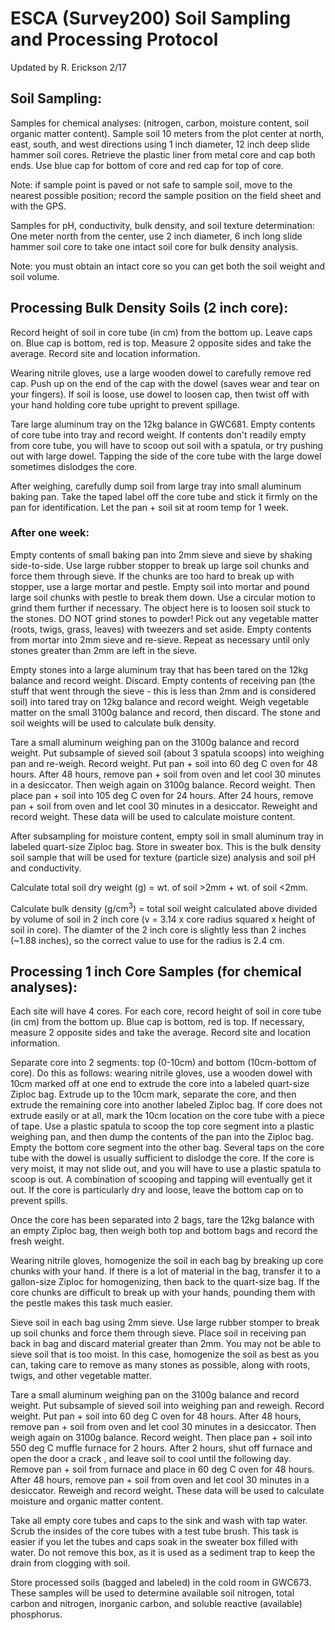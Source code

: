 # **ESCA (Survey200) Soil Sampling and Processing Protocol**

Updated by R. Erickson 2/17

## **Soil Sampling:**

Samples for chemical analyses: (nitrogen, carbon, moisture content, soil organic matter content). Sample soil 10 meters from the plot center at north, east, south, and west directions using 1 inch diameter, 12 inch deep slide hammer soil cores. Retrieve the plastic liner from metal core and cap both ends. Use blue cap for bottom of core and red cap for top of core.

Note: if sample point is paved or not safe to sample soil, move to the nearest possible position; record the sample position on the field sheet and with the GPS.

Samples for pH, conductivity, bulk density, and soil texture determination: One meter north from the center, use 2 inch diameter, 6 inch long slide hammer soil core to take one intact soil core for bulk density analysis.

Note: you must obtain an intact core so you can get both the soil weight and soil volume.


## **Processing Bulk Density Soils (2 inch core):**

Record height of soil in core tube (in cm) from the bottom up. Leave caps on. Blue cap is bottom, red is top. Measure 2 opposite sides and take the average. Record site and location information.

Wearing nitrile gloves, use a large wooden dowel to carefully remove red cap. Push up on the end of the cap with the dowel (saves wear and tear on your fingers). If soil is loose, use dowel to loosen cap, then twist off with your hand holding core tube upright to prevent spillage.

Tare large aluminum tray on the 12kg balance in GWC681. Empty contents of core tube into tray and record weight. If contents don't readily empty from core tube, you will have to scoop out soil with a spatula, or try pushing out with large dowel. Tapping the side of the core tube with the large dowel sometimes dislodges the core.

After weighing, carefully dump soil from large tray into small aluminum baking pan. Take the taped label off the core tube and stick it firmly on the pan for identification. Let the pan + soil sit at room temp for 1 week.

### After one week:

Empty contents of small baking pan into 2mm sieve and sieve by shaking side-to-side. Use large rubber stopper to break up large soil chunks and force them through sieve. If the chunks are too hard to break up with stopper, use a large mortar and pestle. Empty soil into mortar and pound large soil chunks with pestle to break them down. Use a circular motion to grind them further if necessary. The object here is to loosen soil stuck to the stones. DO NOT grind stones to powder! Pick out any vegetable matter (roots, twigs, grass, leaves) with tweezers and set aside. Empty contents from mortar into 2mm sieve and re-sieve. Repeat as necessary until only stones greater than 2mm are left in the sieve.

Empty stones into a large aluminum tray that has been tared on the 12kg balance and record weight. Discard. Empty contents of receiving pan (the stuff that went through the sieve - this is less than 2mm and is considered soil) into tared tray on 12kg balance and record weight. Weigh vegetable matter on the small 3100g balance and record, then discard. The stone and soil weights will be used to calculate bulk density.

Tare a small aluminum weighing pan on the 3100g balance and record weight. Put subsample of sieved soil (about 3 spatula scoops) into weighing pan and re-weigh. Record weight. Put pan + soil into 60 deg C oven for 48 hours. After 48 hours, remove pan + soil from oven and let cool 30 minutes in a desiccator. Then weigh again on 3100g balance. Record weight. Then place pan + soil into 105 deg C oven for 24 hours. After 24 hours, remove pan + soil from oven and let cool 30 minutes in a desiccator. Reweight and record weight. These data will be used to calculate moisture content.

After subsampling for moisture content, empty soil in small aluminum tray in labeled quart-size Ziploc bag. Store in sweater box. This is the bulk density soil sample that will be used for texture (particle size) analysis and soil pH and conductivity.

Calculate total soil dry weight (g) = wt. of soil >2mm + wt. of soil <2mm.

Calculate bulk density (g/cm<sup>3</sup>) = total soil weight calculated above divided by volume of soil in 2 inch core (v = 3.14 x core radius squared x height of soil in core). The diamter of the 2 inch core is slightly less than 2 inches (~1.88 inches), so the correct value to use for the radius is 2.4 cm.

## **Processing 1 inch Core Samples (for chemical analyses):**

Each site will have 4 cores. For each core, record height of soil in core tube (in cm) from the bottom up. Blue cap is bottom, red is top. If necessary, measure 2 opposite sides and take the average. Record site and location information.

Separate core into 2 segments: top (0-10cm) and bottom (10cm-bottom of core). Do this as follows: wearing nitrile gloves, use a wooden dowel with 10cm marked off at one end to extrude the core into a labeled quart-size Ziploc bag. Extrude up to the 10cm mark, separate the core, and then extrude the remaining core into another labeled Ziploc bag. If core does not extrude easily or at all, mark the 10cm location on the core tube with a piece of tape. Use a plastic spatula to scoop the top core segment into a plastic weighing pan, and then dump the contents of the pan into the Ziploc bag. Empty the bottom core segment into the other bag. Several taps on the core tube with the dowel is usually sufficient to dislodge the core. If the core is very moist, it may not slide out, and you will have to use a plastic spatula to scoop is out. A combination of scooping and tapping will eventually get it out. If the core is particularly dry and loose, leave the bottom cap on to prevent spills.

Once the core has been separated into 2 bags, tare the 12kg balance with an empty Ziploc bag, then weigh both top and bottom bags and record the fresh weight.

Wearing nitrile gloves, homogenize the soil in each bag by breaking up core chunks with your hand. If there is a lot of material in the bag, transfer it to a gallon-size Ziploc for homogenizing, then back to the quart-size bag. If the core chunks are difficult to break up with your hands, pounding them with the pestle makes this task much easier.

Sieve soil in each bag using 2mm sieve. Use large rubber stomper to break up soil chunks and force them through sieve. Place soil in receiving pan back in bag and discard material greater than 2mm. You may not be able to sieve soil that is too moist. In this case, homogenize the soil as best as you can, taking care to remove as many stones as possible, along with roots, twigs, and other vegetable matter.

Tare a small aluminum weighing pan on the 3100g balance and record weight. Put subsample of sieved soil into weighing pan and reweigh. Record weight. Put pan + soil into 60 deg C oven for 48 hours. After 48 hours, remove pan + soil from oven and let cool 30 minutes in a desiccator. Then weigh again on 3100g balance. Record weight. Then place pan + soil into 550 deg C muffle furnace for 2 hours. After 2 hours, shut off furnace and open the door a crack , and leave soil to cool until the following day. Remove pan + soil from furnace and place in 60 deg C oven for 48 hours. After 48 hours, remove pan + soil from oven and let cool 30 minutes in a desiccator. Reweigh and record weight. These data will be used to calculate moisture and organic matter content.

Take all empty core tubes and caps to the sink and wash with tap water. Scrub the insides of the core tubes with a test tube brush. This task is easier if you let the tubes and caps soak in the sweater box filled with water. Do not remove this box, as it is used as a sediment trap to keep the drain from clogging with soil.

Store processed soils (bagged and labeled) in the cold room in GWC673. These samples will be used to determine available soil nitrogen, total carbon and nitrogen, inorganic carbon, and soluble reactive (available) phosphorus.
